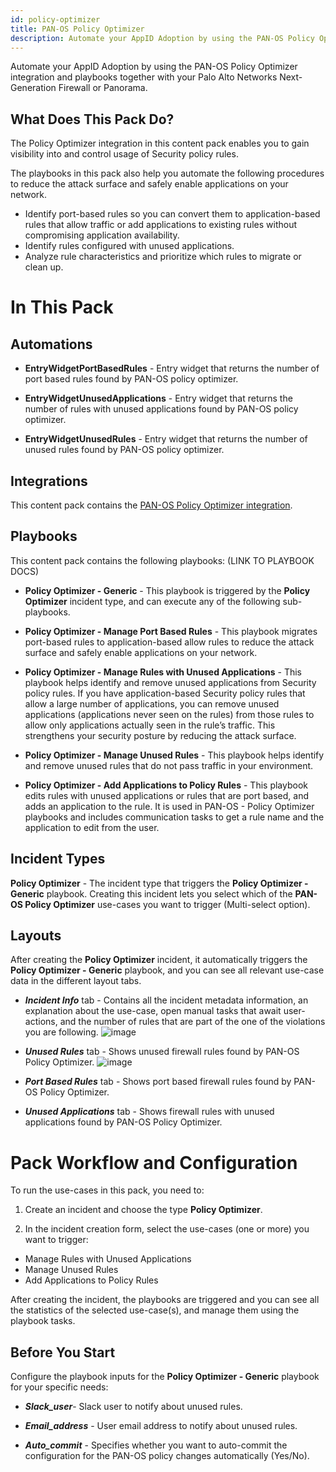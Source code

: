 ```yaml
---
id: policy-optimizer
title: PAN-OS Policy Optimizer
description: Automate your AppID Adoption by using the PAN-OS Policy Optimizer integration and playbooks together with your Palo Alto Networks Next-Generation Firewall or Panorama.
---
```


Automate your AppID Adoption by using the PAN-OS Policy Optimizer integration and playbooks together with your Palo Alto Networks Next-Generation Firewall or Panorama.

## What Does This Pack Do?
The Policy Optimizer integration in this content pack enables you to gain visibility into and control usage of Security policy rules.

The playbooks in this pack also help you automate the following procedures to reduce the attack surface and safely enable applications on your network.

- Identify port-based rules so you can convert them to application-based rules that allow traffic or add applications to existing rules without compromising application availability.
- Identify rules configured with unused applications.
- Analyze rule characteristics and prioritize which rules to migrate or clean up.
 

# In This Pack
## Automations
- **EntryWidgetPortBasedRules** -  Entry widget that returns the number of port based rules found by PAN-OS policy optimizer.

- **EntryWidgetUnusedApplications** - Entry widget that returns the number of rules with unused applications found by PAN-OS policy optimizer.

- **EntryWidgetUnusedRules** - Entry widget that returns the number of unused rules found by PAN-OS policy optimizer.

## Integrations

This content pack contains the [PAN-OS Policy Optimizer integration](https://xsoar.pan.dev/docs/reference/integrations/pan-os-policy-optimizer).

## Playbooks
This content pack contains the following playbooks: (LINK TO PLAYBOOK DOCS)

- **Policy Optimizer - Generic** - This playbook is triggered by the **Policy Optimizer** incident type, and can execute any of the following sub-playbooks.

- **Policy Optimizer - Manage Port Based Rules** - This playbook migrates port-based rules to application-based allow rules to reduce the attack surface and safely enable applications on your network.

- **Policy Optimizer - Manage Rules with Unused Applications** - This playbook helps identify and remove unused applications from Security policy rules. If you have application-based Security policy rules that allow a large number of applications, you can remove unused applications (applications never seen on the rules) from those rules to allow only applications actually seen in the rule’s traffic. This strengthens your security posture by reducing the attack surface.

- **Policy Optimizer - Manage Unused Rules** - This playbook helps identify and remove unused rules that do not pass traffic in your environment.

- **Policy Optimizer - Add Applications to Policy Rules** - This playbook edits rules with unused applications or rules that are port based, and adds an application to the rule. It is used in PAN-OS - Policy Optimizer playbooks and includes communication tasks to get a rule name and the application to edit from the user.

## Incident Types
**Policy Optimizer** - The incident type that triggers the **Policy Optimizer - Generic** playbook. Creating this incident lets you select which of the **PAN-OS Policy Optimizer** use-cases you want to trigger (Multi-select option).

## Layouts
After creating the **Policy Optimizer** incident, it automatically triggers the **Policy Optimizer - Generic** playbook, and you can see all relevant use-case data in the different layout tabs.

- _**Incident Info**_ tab - Contains all the incident metadata information, an explanation about the use-case, open manual tasks that await user-actions, and the number of rules that are part of the one of the violations you are following. 
![image](https://user-images.githubusercontent.com/43776787/145776941-f07d2965-86fd-4b5c-8512-1184ff66df77.png)

- _**Unused Rules**_ tab - Shows unused firewall rules found by PAN-OS Policy Optimizer.
![image](https://user-images.githubusercontent.com/43776787/145777037-b5ce1273-f17c-414a-9016-77831c139fed.png)

- _**Port Based Rules**_ tab - Shows port based firewall rules found by PAN-OS Policy Optimizer.

- _**Unused Applications**_ tab - Shows firewall rules with unused applications found by PAN-OS Policy Optimizer.

# Pack Workflow and Configuration
To run the use-cases in this pack, you need to:

1) Create an incident and choose the type **Policy Optimizer**.

2) In the incident creation form, select the use-cases (one or more) you want to trigger:

- Manage Rules with Unused Applications
- Manage Unused Rules
- Add Applications to Policy Rules

After creating the incident, the playbooks are triggered and you can see all the statistics of the selected use-case(s), and manage them using the playbook tasks.

## Before You Start
Configure the playbook inputs for the **Policy Optimizer - Generic** playbook for your specific needs:
- _**Slack_user**_- Slack user to notify about unused rules.

- _**Email_address**_ - User email address to notify about unused rules.

- _**Auto_commit**_ - Specifies whether you want to auto-commit the configuration for the PAN-OS policy changes automatically (Yes/No).
